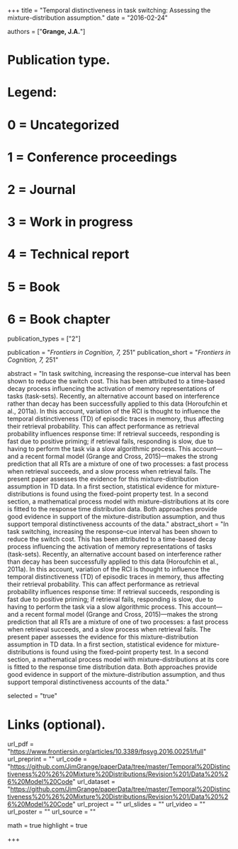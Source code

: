 +++
title = "Temporal distinctiveness in task switching: Assessing the mixture-distribution assumption."
date = "2016-02-24"

authors = ["**Grange, J.A.**"]

# Publication type.
# Legend:
# 0 = Uncategorized
# 1 = Conference proceedings
# 2 = Journal
# 3 = Work in progress
# 4 = Technical report
# 5 = Book
# 6 = Book chapter
publication_types = ["2"]

publication = "*Frontiers in Cognition, 7,* 251"
publication_short = "*Frontiers in Cognition, 7,* 251"

abstract = "In task switching, increasing the response–cue interval has been shown to reduce the switch cost. This has been attributed to a time-based decay process influencing the activation of memory representations of tasks (task-sets). Recently, an alternative account based on interference rather than decay has been successfully applied to this data (Horoufchin et al., 2011a). In this account, variation of the RCI is thought to influence the temporal distinctiveness (TD) of episodic traces in memory, thus affecting their retrieval probability. This can affect performance as retrieval probability influences response time: If retrieval succeeds, responding is fast due to positive priming; if retrieval fails, responding is slow, due to having to perform the task via a slow algorithmic process. This account—and a recent formal model (Grange and Cross, 2015)—makes the strong prediction that all RTs are a mixture of one of two processes: a fast process when retrieval succeeds, and a slow process when retrieval fails. The present paper assesses the evidence for this mixture-distribution assumption in TD data. In a first section, statistical evidence for mixture-distributions is found using the fixed-point property test. In a second section, a mathematical process model with mixture-distributions at its core is fitted to the response time distribution data. Both approaches provide good evidence in support of the mixture-distribution assumption, and thus support temporal distinctiveness accounts of the data."
abstract_short = "In task switching, increasing the response–cue interval has been shown to reduce the switch cost. This has been attributed to a time-based decay process influencing the activation of memory representations of tasks (task-sets). Recently, an alternative account based on interference rather than decay has been successfully applied to this data (Horoufchin et al., 2011a). In this account, variation of the RCI is thought to influence the temporal distinctiveness (TD) of episodic traces in memory, thus affecting their retrieval probability. This can affect performance as retrieval probability influences response time: If retrieval succeeds, responding is fast due to positive priming; if retrieval fails, responding is slow, due to having to perform the task via a slow algorithmic process. This account—and a recent formal model (Grange and Cross, 2015)—makes the strong prediction that all RTs are a mixture of one of two processes: a fast process when retrieval succeeds, and a slow process when retrieval fails. The present paper assesses the evidence for this mixture-distribution assumption in TD data. In a first section, statistical evidence for mixture-distributions is found using the fixed-point property test. In a second section, a mathematical process model with mixture-distributions at its core is fitted to the response time distribution data. Both approaches provide good evidence in support of the mixture-distribution assumption, and thus support temporal distinctiveness accounts of the data."

selected = "true"

# Links (optional).
url_pdf = "https://www.frontiersin.org/articles/10.3389/fpsyg.2016.00251/full"
url_preprint = ""
url_code = "https://github.com/JimGrange/paperData/tree/master/Temporal%20Distinctiveness%20%26%20Mixture%20Distributions/Revision%201/Data%20%26%20Model%20Code"
url_dataset = "https://github.com/JimGrange/paperData/tree/master/Temporal%20Distinctiveness%20%26%20Mixture%20Distributions/Revision%201/Data%20%26%20Model%20Code"
url_project = ""
url_slides = ""
url_video = ""
url_poster = ""
url_source = ""

math = true
highlight = true

+++